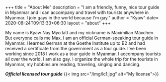 
+++
title = "About Me"
description = "I am a friendly, funny, nice tour guide in Myanmar and I can accompany and travel with tourists anywhere in Myanmar. I join gays in the world because I'm gay."
author = "Kyaw"
date= 2020-08-24T09:13:33+06:30
layout = "about"
+++

My name is Kyaw Nay Myo latt and my nickname is Maximilian Mäxchen. But everyone calls me Max. I am an official German-speaking tour guide in Myanmar. I learned German at the Goethe Institute up to B2 and had received a certificate from the government as a tour guide. I've been working since 2018 I work as a tour guide in Myanmar. I accompany tourists all over the world. I am also gay. I organize the whole trip for the tourists in Myanmar, my hobbies are reading, traveling, singing and dancing.

***Official licensed tour guide***
{{< img src="/img/lc1.jpg" alt="My license">}}
